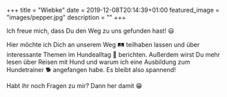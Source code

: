 +++
title =  "Wiebke"
date = 2019-12-08T20:14:39+01:00
featured_image = "images/pepper.jpg"
description = ""
+++

Ich freue mich, dass Du den Weg zu uns gefunden hast! 😃

Hier möchte ich Dich an unserem Weg 🛤️ teilhaben lassen und über interessante Themen im Hundealltag 🐶 berichten. Außerdem wirst Du mehr lesen über Reisen mit Hund und warum ich eine Ausbildung zum Hundetrainer 🐕 angefangen habe. Es bleibt also spannend!

Habt ihr noch Fragen zu mir? Dann her damit 😁
